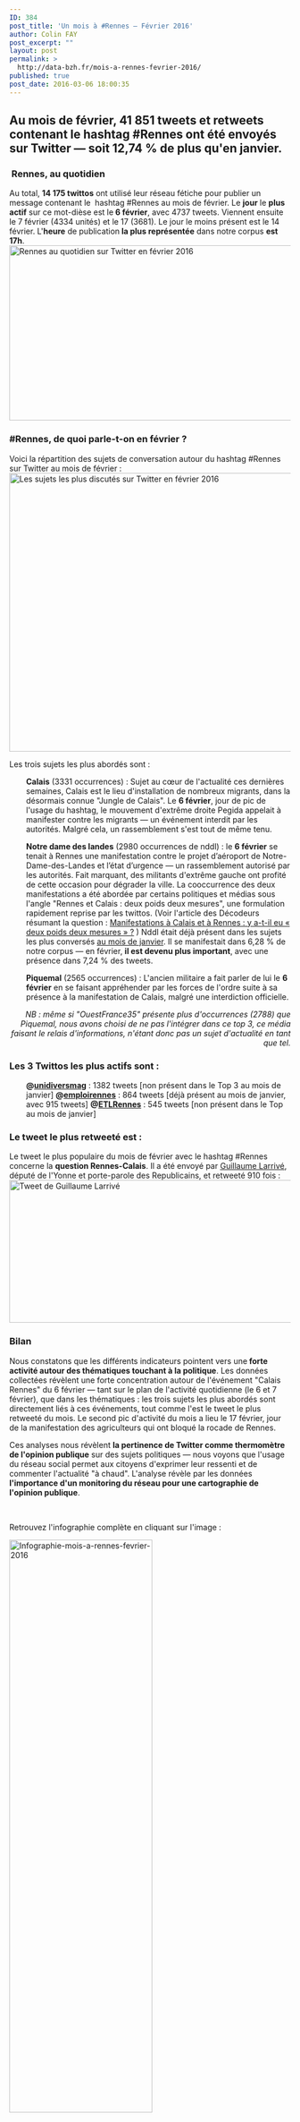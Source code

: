 ```yaml
---
ID: 384
post_title: 'Un mois à #Rennes — Février 2016'
author: Colin FAY
post_excerpt: ""
layout: post
permalink: >
  http://data-bzh.fr/mois-a-rennes-fevrier-2016/
published: true
post_date: 2016-03-06 18:00:35
---
```

<h2>Au mois de février, 41 851 tweets et retweets contenant le hashtag #Rennes ont été envoyés sur Twitter — soit 12,74 % de plus qu'en janvier.</h2>
<!--more-->
<h3> Rennes, au quotidien</h3>
Au total, <strong>14 175 twittos</strong> ont utilisé leur réseau fétiche pour publier un message contenant le  hashtag #Rennes au mois de février. Le <strong>jour</strong> le <strong>plus actif</strong> sur ce mot-dièse est le<strong> 6 février</strong>, avec 4737 tweets. Viennent ensuite le 7 février (4334 unités) et le 17 (3681). Le jour le moins présent est le 14 février. L'<strong>heure</strong> de publication<strong> la plus représentée</strong> dans notre corpus <strong>est 17h</strong>.

<img class="aligncenter size-full wp-image-390" src="http://dev.data-bzh.fr/wp-content/uploads/2016/03/Rennes-Fevrier-2.jpg" alt="Rennes au quotidien sur Twitter en février 2016" width="586" height="313" />
<h3>#Rennes, de quoi parle-t-on en février ?</h3>
Voici la répartition des sujets de conversation autour du hashtag #Rennes sur Twitter au mois de février :

<img class="aligncenter size-full wp-image-391" src="http://dev.data-bzh.fr/wp-content/uploads/2016/03/Rennes-fevrier-Twitter-wordcloud-2.jpg" alt="Les sujets les plus discutés sur Twitter en février 2016" width="1003" height="498" />

Les trois sujets les plus abordés sont :
<p style="padding-left: 30px;"><strong>Calais</strong> (3331 occurrences) : Sujet au cœur de l'actualité ces dernières semaines, Calais est le lieu d'installation de nombreux migrants, dans la désormais connue "Jungle de Calais". Le <strong>6 février</strong>, jour de pic de l'usage du hashtag, le mouvement d'extrême droite Pegida appelait à manifester contre les migrants — un événement interdit par les autorités. Malgré cela, un rassemblement s'est tout de même tenu.</p>
<p style="padding-left: 30px;"><strong>Notre dame des landes</strong> (2980 occurrences de nddl) : le <strong>6 février</strong> se tenait à Rennes une manifestation contre le projet d’aéroport de Notre-Dame-des-Landes et l’état d’urgence — un rassemblement autorisé par les autorités. Fait marquant, des militants d'extrême gauche ont profité de cette occasion pour dégrader la ville.
La cooccurrence des deux manifestations a été abordée par certains politiques et médias sous l'angle "Rennes et Calais : deux poids deux mesures", une formulation rapidement reprise par les twittos.
(Voir l'article des Décodeurs résumant la question : <a href="http://www.lemonde.fr/les-decodeurs/article/2016/02/08/cinq-questions-apres-l-arrestation-du-general-piquemal-a-calais_4861471_4355770.html#KJKXHuICJH5fh2b1.99">Manifestations à Calais et à Rennes : y a-t-il eu « deux poids deux mesures » ?</a> )
Nddl était déjà présent dans les sujets les plus conversés <a href="http://data-bzh.fr/rennes-janvier-2016/" target="_blank">au mois de janvier</a>. Il se manifestait dans 6,28 % de notre corpus — en février, <strong>il est devenu plus important</strong>, avec une présence dans 7,24 % des tweets.</p>
<p style="padding-left: 30px;"><strong>Piquemal</strong> (2565 occurrences) : L'ancien militaire a fait parler de lui le <strong>6 février</strong> en se faisant appréhender par les forces de l'ordre suite à sa présence à la manifestation de Calais, malgré une interdiction officielle.</p>
<p style="text-align: right;"><em>NB : même si "OuestFrance35" présente plus d'occurrences (2788) que Piquemal, nous avons choisi de ne pas l'intégrer dans ce top 3, ce média faisant le relais d'informations, n'étant donc pas un sujet d'actualité en tant que tel.</em></p>

<h3>Les 3 Twittos les plus actifs sont :</h3>
<p style="padding-left: 30px;"><strong>@<a href="https://twitter.com/unidiversmag" target="_blank">unidiversmag</a></strong> : 1382 tweets [non présent dans le Top 3 au mois de janvier]
<strong>@<a href="https://twitter.com/emploirennes" target="_blank">emploirennes</a></strong> : 864 tweets [déjà présent au mois de janvier, avec 915 tweets]
<strong>@<a href="https://twitter.com/etlrennes" target="_blank">ETLRennes</a></strong> : 545 tweets [non présent dans le Top au mois de janvier]</p>

<h3>Le tweet le plus retweeté est :</h3>
Le tweet le plus populaire du mois de février avec le hashtag #Rennes concerne la <strong>question Rennes-Calais</strong>. Il a été envoyé par <a href="https://twitter.com/glarrive?lang=fr" target="_blank"><span style="text-decoration: underline;">Guillaume Larrivé</span></a>, député de l'Yonne et porte-parole des Republicains, et retweeté 910 fois :

<img class="aligncenter size-full wp-image-394" src="http://dev.data-bzh.fr/wp-content/uploads/2016/03/Tweet-Guillaume-larrive-2.jpg" alt="Tweet de Guillaume Larrivé" width="568" height="255" />
<h3>Bilan</h3>
Nous constatons que les différents indicateurs pointent vers une<strong> forte activité autour des thématiques touchant à la politique</strong>. Les données collectées révèlent une forte concentration autour de l'événement "Calais Rennes" du 6 février — tant sur le plan de l'activité quotidienne (le 6 et 7 février), que dans les thématiques : les trois sujets les plus abordés sont directement liés à ces événements, tout comme l'est le tweet le plus retweeté du mois. Le second pic d'activité du mois a lieu le 17 février, jour de la manifestation des agriculteurs qui ont bloqué la rocade de Rennes.

Ces analyses nous révèlent <strong>la pertinence de Twitter comme thermomètre de l'opinion publique</strong> sur des sujets politiques — nous voyons que l'usage du réseau social permet aux citoyens d'exprimer leur ressenti et de commenter l'actualité "à chaud". L'analyse révèle par les données<strong> l'importance d'un monitoring du réseau pour une cartographie de l'opinion publique</strong>.

&nbsp;

Retrouvez l'infographie complète en cliquant sur l'image :

<a href="http://dev.data-bzh.fr/wp-content/uploads/2016/03/Infographie-mois-a-rennes-fevrier-2016-2.jpg" rel="attachment wp-att-403"><img class="aligncenter size-large wp-image-403" src="http://dev.data-bzh.fr/wp-content/uploads/2016/03/Infographie-mois-a-rennes-fevrier-2016-2-256x1024.jpg" alt="Infographie-mois-a-rennes-fevrier-2016" width="256" height="1024" /></a>